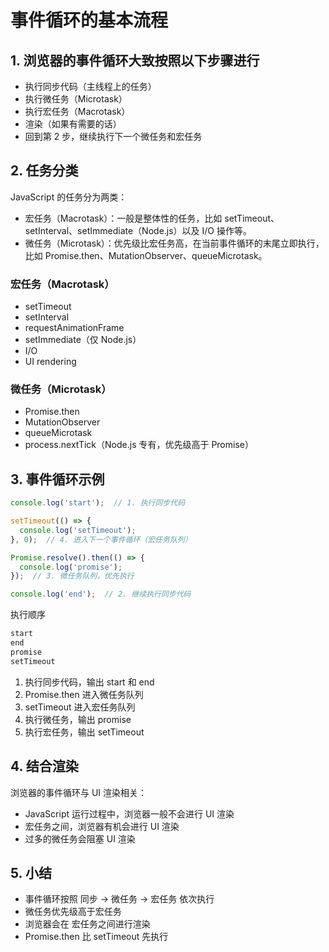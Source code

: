 # 事件循环的基本流程

## 1. 浏览器的事件循环大致按照以下步骤进行

- 执行同步代码（主线程上的任务）
- 执行微任务（Microtask）
- 执行宏任务（Macrotask）
- 渲染（如果有需要的话）
- 回到第 2 步，继续执行下一个微任务和宏任务

## 2. 任务分类

JavaScript 的任务分为两类：

- 宏任务（Macrotask）：一般是整体性的任务，比如 setTimeout、setInterval、setImmediate（Node.js）以及 I/O 操作等。
- 微任务（Microtask）：优先级比宏任务高，在当前事件循环的末尾立即执行，比如 Promise.then、MutationObserver、queueMicrotask。

### 宏任务（Macrotask）

- setTimeout
- setInterval
- requestAnimationFrame
- setImmediate（仅 Node.js）
- I/O
- UI rendering

### 微任务（Microtask）

- Promise.then
- MutationObserver
- queueMicrotask
- process.nextTick（Node.js 专有，优先级高于 Promise）

## 3. 事件循环示例

```javascript
console.log('start');  // 1. 执行同步代码

setTimeout(() => {
  console.log('setTimeout');
}, 0);  // 4. 进入下一个事件循环（宏任务队列）

Promise.resolve().then(() => {
  console.log('promise');
});  // 3. 微任务队列，优先执行

console.log('end');  // 2. 继续执行同步代码
```

执行顺序

``` bash
start
end
promise
setTimeout
```

1. 执行同步代码，输出 start 和 end
2. Promise.then 进入微任务队列
3. setTimeout 进入宏任务队列
4. 执行微任务，输出 promise
5. 执行宏任务，输出 setTimeout

## 4. 结合渲染

浏览器的事件循环与 UI 渲染相关：

- JavaScript 运行过程中，浏览器一般不会进行 UI 渲染
- 宏任务之间，浏览器有机会进行 UI 渲染
- 过多的微任务会阻塞 UI 渲染

## 5. 小结

- 事件循环按照 同步 → 微任务 → 宏任务 依次执行
- 微任务优先级高于宏任务
- 浏览器会在 宏任务之间进行渲染
- Promise.then 比 setTimeout 先执行
